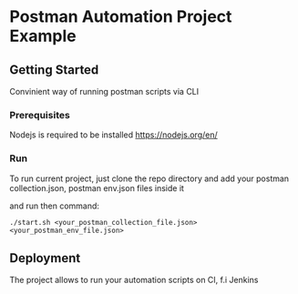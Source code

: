 # Postman Automation Project Example

## Getting Started

Convinient way of running postman scripts via CLI

### Prerequisites

Nodejs is required to be installed
https://nodejs.org/en/

### Run

To run current project, just clone the repo directory and add your postman collection.json, postman env.json files inside it

and run then command:

```
./start.sh <your_postman_collection_file.json> <your_postman_env_file.json>
```

## Deployment

The project allows to run your automation scripts on CI, f.i Jenkins
